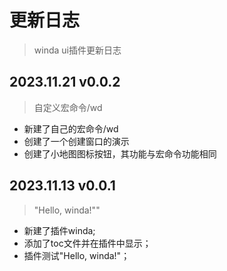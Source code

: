 # 更新日志

> winda ui插件更新日志





## 2023.11.21 v0.0.2

> 自定义宏命令/wd

- 新建了自己的宏命令/wd
- 创建了一个创建窗口的演示
- 创建了小地图图标按钮，其功能与宏命令功能相同


## 2023.11.13 v0.0.1 

> "Hello, winda!""


- 新建了插件winda;
- 添加了toc文件并在插件中显示；
- 插件测试"Hello, winda!"；



